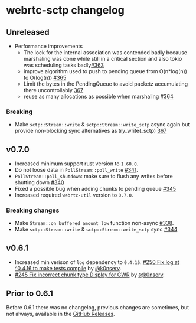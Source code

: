 # webrtc-sctp changelog

## Unreleased

* Performance improvements
  * The lock for the internal association was contended badly because marshaling was done while still in a critical section and also tokio was scheduling tasks badly[#363](https://github.com/webrtc-rs/webrtc/pull/363)
  * improve algorithm used to push to pending queue from O(n*log(n)) to O(log(n)) [#365](https://github.com/webrtc-rs/webrtc/pull/365)
  * Limit the bytes in the PendingQueue to avoid packetz accumulating there uncontrollably [367](https://github.com/webrtc-rs/webrtc/pull/367)
  * reuse as many allocations as possible when marshaling [#364](https://github.com/webrtc-rs/webrtc/pull/364)

### Breaking

* Make `sctp::Stream::write` & `sctp::Stream::write_sctp` async again but provide non-blocking sync alternatives as try_write(_sctp) [367](https://github.com/webrtc-rs/webrtc/pull/367)

## v0.7.0

* Increased minimum support rust version to `1.60.0`.
* Do not loose data in `PollStream::poll_write` [#341](https://github.com/webrtc-rs/webrtc/pull/341).
* `PollStream::poll_shutdown`: make sure to flush any writes before shutting down [#340](https://github.com/webrtc-rs/webrtc/pull/340)
* Fixed a possible bug when adding chunks to pending queue [#345](https://github.com/webrtc-rs/webrtc/pull/345)
* Increased required `webrtc-util` version to `0.7.0`.

### Breaking changes

* Make `Stream::on_buffered_amount_low` function non-async [#338](https://github.com/webrtc-rs/webrtc/pull/338).
* Make `sctp::Stream::write` & `sctp::Stream::write_sctp` sync [#344](https://github.com/webrtc-rs/webrtc/pull/344)

## v0.6.1

* Increased min verison of `log` dependency to `0.4.16`. [#250 Fix log at ^0.4.16 to make tests compile](https://github.com/webrtc-rs/webrtc/pull/250) by [@k0nserv](https://github.com/k0nserv).
* [#245 Fix incorrect chunk type Display for CWR](https://github.com/webrtc-rs/webrtc/pull/245) by [@k0nserv](https://github.com/k0nserv).

## Prior to 0.6.1

Before 0.6.1 there was no changelog, previous changes are sometimes, but not always, available in the [GitHub Releases](https://github.com/webrtc-rs/sctp/releases).
